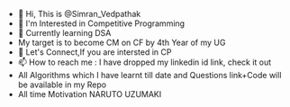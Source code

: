 - 👋 Hi, This is @Simran_Vedpathak
- 👀 I'm Interested in Competitive Programming
- 🌱 Currently learning DSA
- My target is to become CM on CF by 4th Year of my UG
- 💞 Let's Connect,If you are intersted in CP 
- 📫 How to reach me : I have dropped my linkedin id link, check it out
- All Algorithms which I have learnt till date and Questions link+Code will be available in my Repo
- All time Motivation NARUTO UZUMAKI

<!---
SimranSv/SimranSv is a ✨ special ✨ repository because its `README.md` (this file) appears on your GitHub profile.
You can click the Preview link to take a look at your changes.
--->
